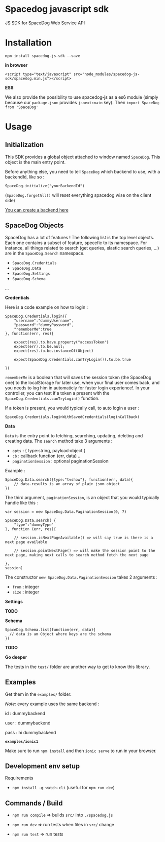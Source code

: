 # Spacedog javascript sdk

JS SDK for SpaceDog Web Service API

Installation
===

`npm install spacedog-js-sdk --save`

**in browser**

`<script type="text/javascript" src="node_modules/spacedog-js-sdk/spacedog.min.js"></script>`

**ES6**

We also provide the possibility to use spacedog-js as a es6 module (simply because our `package.json` provides `jsnext:main` key). Then `import SpaceDog from 'SpaceDog'`


Usage
===

Initialization
---

This SDK provides a global object attached to window named `SpaceDog`. This object is the main entry point.

Before anything else, you need to tell `SpaceDog` which backend to use, with a backendId, like so :

`SpaceDog.initialize("yourBackendId")`

(`SpaceDog.forgetAll()` will reset everything spacedog wise on the client side)

[You can create a backend here](https://cockpit.spacedog.io/sign-up.html)

SpaceDog Objects
---

SpaceDog has a lot of features ! The following list is the top level objects. Each one contains a subset of feature, specefic to its namespace. For instance, all things related to search (get queries, elastic search queries, ...) are in the `SpaceDog.Search` namespace.

  - `SpaceDog.Credentials`
  - `SpaceDog.Data`
  - `SpaceDog.Settings`
  - `SpaceDog.Schema`

...

**Credentials**

Here is a code example on how to login :

    SpaceDog.Credentials.login({
        "username":"dummyUsername",
        "password":"dummyPassword",
        "rememberMe":true
    }, function(err, res){

        expect(res).to.have.property("accessToken")
        expect(err).to.be.null;
        expect(res).to.be.instanceOf(Object)

        expect(SpaceDog.Credentials.canTryLogin()).to.be.true

    })

`rememberMe` is a boolean that will saves the session token (the SpaceDog one) to the localStorage for later use, when your final user comes back, and you needs to log him in automaticly for faster login experience!. In your controller, you can test if a token a present with the `SpaceDog.Credentials.canTryLogin()` function.

If a token is present, you would typically call, to auto login a user : 

    SpaceDog.Credentials.loginWithSavedCredentials(loginCallback)


**Data**

`Data` is the entry point to fetching, searching, updating, deleting and creating data. The `search` method take 3 arguments : 

  - `opts` : { type:string, payload:object }
  - `cb` : callback function (err, data) ..
  - `paginationSession` : optional paginationSession

Example :

    SpaceDog.Data.search({type:"tvshow"}, function(err, data){
        // data.results is an array of plain json object
    })

The third argument, `paginationSession`, is an object that you would typically handle like this :

    var session = new SpaceDog.Data.PaginationSession(0, 7)

    SpaceDog.Data.search( {
        "type":"dummyType"
    }, function (err, res){

        // session.isNextPageAvailable() => will say true is there is a next page available

        // session.pointNextPage() => will make the session point to the next page, making next calls to search method fetch the next page

    },
    session)

The constructor `new SpaceDog.Data.PaginationSession` takes 2 arguments :

  - `from` : integer
  - `size` : integer

**Settings**

**TODO**

**Schema**

    SpaceDog.Schema.list(function(err, data){
      // data is an Object where keys are the schema
    })

**TODO**

**Go deeper**

The tests in the `test/` folder are another way to get to know this library.


Examples
---

Get them in the `examples/` folder.

*Note:* every example uses the same backend :

  id : dummybackend

  user : dummybackend

  pass : hi dummybackend

**`examples/ionic1`**

Make sure to run `npm install` and then `ionic serve` to run in your browser.

Development env setup
---

Requirements

- `npm install -g watch-cli` (useful for `npm run dev`)


Commands / Build
---

- `npm run compile` => builds `src/` into `./spacedog.js`

- `npm run dev` => run tests when files in `src/` change

- `npm run test` => run tests

